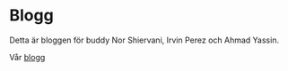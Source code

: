 # Blogg

Detta är bloggen för buddy Nor Shiervani, Irvin Perez och Ahmad Yassin.

Vår [blogg](index.md)
